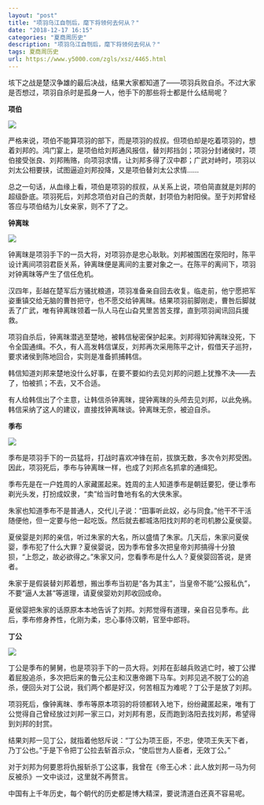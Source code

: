 ```yaml
---
layout: "post"
title: "项羽乌江自刎后，麾下将领何去何从？"
date: "2018-12-17 16:15"
categories: "夏商周历史"
description: "项羽乌江自刎后，麾下将领何去何从？"
tags: 夏商周历史
url: https://www.y5000.com/zgls/xsz/4465.html
---
```






垓下之战是楚汉争雄的最后决战，结果大家都知道了——项羽兵败自杀。不过大家是否想过，项羽自杀时是孤身一人，他手下的那些将士都是什么结局呢？

**项伯**

![](https://img.y5000.com/uploads/allimg/161102/8-1611021P014X8.jpg)

严格来说，项伯不能算项羽的部下，而是项羽的叔叔。但项伯却是吃着项羽的，想着刘邦的。鸿门宴上，是项伯给刘邦通风报信，替刘邦挡剑；项羽分封诸侯时，项伯接受张良、刘邦贿赂，向项羽求情，让刘邦多得了汉中郡；广武对峙时，项羽以刘太公相要挟，试图逼迫刘邦投降，又是项伯替刘太公求情……

总之一句话，从血缘上看，项伯是项羽的叔叔，从关系上说，项伯简直就是刘邦的超级卧底。项羽死后，刘邦念项伯对自己的贡献，封项伯为射阳侯。至于刘邦曾经答应与项伯结为儿女亲家，则不了了之。

**钟离昩**

![](https://img.y5000.com/uploads/allimg/161102/8-1611021P023363.jpg)

钟离昩是项羽手下的一员大将，对项羽亦是忠心耿耿。刘邦被围困在荥阳时，陈平设计离间项羽君臣关系，钟离昩便是离间的主要对象之一。在陈平的离间下，项羽对钟离昩等产生了信任危机。

汉四年，彭越在楚军后方骚扰粮道，项羽准备亲自回去收复。临走前，他宁愿把军姿重镇交给无脑的曹咎把守，也不愿交给钟离昩。结果项羽前脚刚走，曹咎后脚就丢了广武，唯有钟离昩领着一队人马在山旮旯里苦苦支撑，直到项羽闻讯回兵援救。

项羽自杀后，钟离昩潜逃至楚地，被韩信秘密保护起来。刘邦得知钟离昩没死，下令全国通缉。不久，有人高发韩信谋反，刘邦再次采用陈平之计，假借天子巡狩，要求诸侯到陈地回合，实则是准备抓捕韩信。

韩信知道刘邦来楚地没什么好事，在要不要如约去见刘邦的问题上犹豫不决——去了，怕被抓；不去，又不合适。

有人给韩信出了个主意，让韩信杀钟离昩，提钟离昩的头颅去见刘邦，以此免祸。韩信采纳了这人的建议，直接找钟离昩谈。钟离昩无奈，被迫自杀。

**季布**

![](https://img.y5000.com/uploads/allimg/161102/8-1611021P10E15.jpg)

季布是项羽手下的一员猛将，打战时喜欢冲锋在前，拔旗无数，多次令刘邦受困。因此，项羽死后，季布与钟离昩一样，也成了刘邦点名抓拿的通缉犯。

季布先是在一户姓周的人家藏匿起来。姓周的主人知道季布是朝廷要犯，便让季布剃光头发，打扮成奴隶，“卖”给当时鲁地有名的大侠朱家。

朱家也知道季布不是普通人，交代儿子说：“田事听此奴，必与同食。”他干不干活随便他，但一定要与他一起吃饭。然后就去都城洛阳找刘邦的老司机滕公夏侯婴。

夏侯婴是刘邦的亲信，听过朱家的大名，所以盛情了朱家。几天后，朱家问夏侯婴，季布犯了什么大罪？夏侯婴说，因为季布曾多次把皇帝刘邦搞得十分狼狈，“上怨之，故必欲得之。”朱家又问，您看季布是什么人？夏侯婴回答说，是贤者。

朱家于是假装替刘邦着想，搬出季布当初是“各为其主”，当皇帝不能“公报私仇”，不要“逼人太甚”等道理，请夏侯婴劝刘邦收回成命。

夏侯婴把朱家的话原原本本地告诉了刘邦。刘邦觉得有道理，亲自召见季布。此后，季布修身养性，化刚为柔，忠心事侍汉朝，官至中郎将。

**丁公**

![](https://img.y5000.com/uploads/allimg/161102/8-1611021P11J41.jpg)

丁公是季布的舅舅，也是项羽手下的一员大将。刘邦在彭越兵败逃亡时，被丁公撵着屁股追杀，多次把后来的鲁元公主和汉惠帝踢下马车。刘邦见逃不脱丁公的追杀，便回头对丁公说，我们两个都是好汉，何苦相互为难呢？丁公于是放了刘邦。

项羽死后，像钟离昩、季布等原本项羽的将领都转入地下，纷纷藏匿起来，唯有丁公觉得自己曾经放过刘邦一家三口，对刘邦有恩，反而跑到洛阳去找刘邦，希望得到刘邦的封赏。

结果刘邦一见丁公，就指着他怒斥说：“丁公为项王臣，不忠，使项王失天下者，乃丁公也。”于是下令把丁公拉去斩首示众，“使后世为人臣者，无效丁公。”

对于刘邦为何要恩将仇报斩杀丁公这事，我曾在《帝王心术：此人放刘邦一马为何反被杀》一文中谈过，这里就不再赘言。

中国有上千年历史，每个朝代的历史都是博大精深，要说清道白还真不容易呢。

